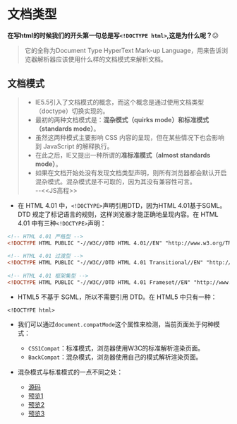 # 文档类型

**在写html的时候我们的开头第一句总是写```<!DOCTYPE html>```,这是为什么呢？**:confused:

> 它的全称为Document Type HyperText Mark-up Language，用来告诉浏览器解析器应该使用什么样的文档模式来解析文档。

## 文档模式

> - IE5.5引入了文档模式的概念，而这个概念是通过使用文档类型（doctype）切换实现的。
> - 最初的两种文档模式是：**混杂模式（quirks mode）**和**标准模式（standards mode）**。
> - 虽然这两种模式主要影响 CSS 内容的呈现，但在某些情况下也会影响到 JavaScript 的解释执行。
> - 在此之后，IE又提出一种所谓的**准标准模式（almost standards mode）**。  
> - 如果在文档开始处没有发现文档类型声明，则所有浏览器都会默认开启混杂模式。混杂模式是不可取的，因为其没有兼容性可言。  
> --<<JS高程>>

- 在 HTML 4.01 中，```<!DOCTYPE>```声明引用DTD，因为HTML 4.01基于SGML。DTD 规定了标记语言的规则，这样浏览器才能正确地呈现内容。在 HTML 4.01 中有三种```<!DOCTYPE>```声明：

```HTML
<!-- HTML 4.01 严格型 -->
<!DOCTYPE HTML PUBLIC "-//W3C//DTD HTML 4.01//EN" "http://www.w3.org/TR/html4/strict.dtd"> 
 
<!-- HTML 4.01 过渡型 -->
<!DOCTYPE HTML PUBLIC "-//W3C//DTD HTML 4.01 Transitional//EN" "http://www.w3.org/TR/html4/loose.dtd"> 
 
<!-- HTML 4.01 框架集型 -->
<!DOCTYPE HTML PUBLIC "-//W3C//DTD HTML 4.01 Frameset//EN" "http://www.w3.org/TR/html4/frameset.dtd"> 
```

- HTML5 不基于 SGML，所以不需要引用 DTD。在 HTML5 中只有一种：

```HTML5
<!DOCTYPE html>
```

- 我们可以通过```document.compatMode```这个属性来检测，当前页面处于何种模式：
    - ```CSS1Compat```：标准模式，浏览器使用W3C的标准解析渲染页面。
    - ```BackCompat```：混杂模式，浏览器使用自己的模式解析渲染页面。

- 混杂模式与标准模式的一点不同之处：
    - [源码](https://github.com/threegeese/WEB/tree/master/bcode/190404doc)
    - [预览1](https://threegeese.github.io/WEB/bcode/190404doc/index1.html)
    - [预览2](https://threegeese.github.io/WEB/bcode/190404doc/index2.html)
    - [预览3](https://threegeese.github.io/WEB/bcode/190404doc/index3.html)


